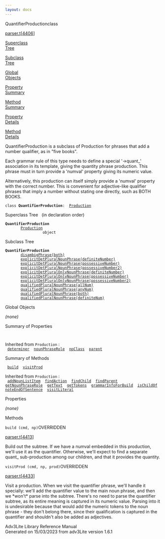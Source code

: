 ```yaml
---
layout: docs
---
```

<span class="title">QuantifierProduction</span><span class="type">class</span>

[parser.t](../file/parser.t.html)\[[4406](../source/parser.t.html#4406)\]

[Superclass  
Tree](#_SuperClassTree_)

[Subclass  
Tree](#_SubClassTree_)

[Global  
Objects](#_ObjectSummary_)

[Property  
Summary](#_PropSummary_)

[Method  
Summary](#_MethodSummary_)

[Property  
Details](#_Properties_)

[Method  
Details](#_Methods_)

<div class="fdesc">

QuantifierProduction is a subclass of Production for phrases that add a
number qualifier, as in "five books".

Each grammar rule of this type needs to define a special '-\>quant\_'
association in its template, giving the quantity phrase production. This
phrase must in turn provide a 'numval' property giving its numeric
value.

Alternatively, this production can itself simply provide a 'numval'
property with the correct number. This is convenient for adjective-like
qualifier phrases that imply a number without stating one directly, such
as BOTH BOOKS.

`class `**`QuantifierProduction`**` :   `[`Production`](../object/Production.html)

</div>

<span id="_SuperClassTree_"></span>

<div class="mjhd">

<span class="hdln">Superclass Tree</span>   (in declaration order)

</div>

**`QuantifierProduction`**  
`         `[`Production`](../object/Production.html)  
`                 object`  
<span id="_SubClassTree_"></span>

<div class="mjhd">

<span class="hdln">Subclass Tree</span>  

</div>

**`QuantifierProduction`**  
`         `[`disambigPhrase(both)`](../object/disambigPhrase(both).html)  
`         `[`explicitDetPluralNounPhrase(definiteNumber)`](../object/explicitDetPluralNounPhrase(definiteNumber).html)  
`         `[`explicitDetPluralNounPhrase(possessiveNumber)`](../object/explicitDetPluralNounPhrase(possessiveNumber).html)  
`         `[`explicitDetPluralNounPhrase(possessiveNumber2)`](../object/explicitDetPluralNounPhrase(possessiveNumber2).html)  
`         `[`explicitDetPluralOnlyNounPhrase(definiteNumber)`](../object/explicitDetPluralOnlyNounPhrase(definiteNumber).html)  
`         `[`explicitDetPluralOnlyNounPhrase(possessiveNumber)`](../object/explicitDetPluralOnlyNounPhrase(possessiveNumber).html)  
`         `[`explicitDetPluralOnlyNounPhrase(possessiveNumber2)`](../object/explicitDetPluralOnlyNounPhrase(possessiveNumber2).html)  
`         `[`qualifiedPluralNounPhrase(allNum)`](../object/qualifiedPluralNounPhrase(allNum).html)  
`         `[`qualifiedPluralNounPhrase(anyNum)`](../object/qualifiedPluralNounPhrase(anyNum).html)  
`         `[`qualifiedPluralNounPhrase(both)`](../object/qualifiedPluralNounPhrase(both).html)  
`         `[`qualifiedPluralNounPhrase(definiteNum)`](../object/qualifiedPluralNounPhrase(definiteNum).html)  
<span id="_ObjectSummary_"></span>

<div class="mjhd">

<span class="hdln">Global Objects</span>  

</div>

*(none)* <span id="_PropSummary_"></span>

<div class="mjhd">

<span class="hdln">Summary of Properties</span>  

</div>

` `

Inherited from `Production` :  
` `[`determiner`](../object/Production.html#determiner)`  `[`nounPhraseRole`](../object/Production.html#nounPhraseRole)`  `[`npClass`](../object/Production.html#npClass)`  `[`parent`](../object/Production.html#parent)`  `

<span id="_MethodSummary_"></span>

<div class="mjhd">

<span class="hdln">Summary of Methods</span>  

</div>

` `[`build`](#build)`  `[`visitProd`](#visitProd)`  `

Inherited from `Production` :  
` `[`addNounListItem`](../object/Production.html#addNounListItem)`  `[`findAction`](../object/Production.html#findAction)`  `[`findChild`](../object/Production.html#findChild)`  `[`findParent`](../object/Production.html#findParent)`  `[`getNounPhraseRole`](../object/Production.html#getNounPhraseRole)`  `[`getText`](../object/Production.html#getText)`  `[`getTokens`](../object/Production.html#getTokens)`  `[`grammarInfoForBuild`](../object/Production.html#grammarInfoForBuild)`  `[`isChildOf`](../object/Production.html#isChildOf)`  `[`noteEndOfSentence`](../object/Production.html#noteEndOfSentence)`  `[`visitLiteral`](../object/Production.html#visitLiteral)`  `

<span id="_Properties_"></span>

<div class="mjhd">

<span class="hdln">Properties</span>  

</div>

*(none)* <span id="_Methods_"></span>

<div class="mjhd">

<span class="hdln">Methods</span>  

</div>

<span id="build"></span>

`build (cmd, np)`<span class="rem">OVERRIDDEN</span>

[parser.t](../file/parser.t.html)\[[4413](../source/parser.t.html#4413)\]

<div class="desc">

Build out the subtree. If we have a numval embedded in this production,
we'll use it as the quantifier. Otherwise, we'll expect to find a
separate quant\_ sub-production among our children, and that it provides
the quantity.

</div>

<span id="visitProd"></span>

`visitProd (cmd, np, prod)`<span class="rem">OVERRIDDEN</span>

[parser.t](../file/parser.t.html)\[[4433](../source/parser.t.html#4433)\]

<div class="desc">

Visit a production. When we visit the quantifier phrase, we'll handle it
specially: we'll add the quantifier value to the main noun phrase, and
then we \*won't\* parse into the subtree. There's no need to parse the
quantifier subtree, as its entire meaning is captured in its numeric
value. Parsing into it is undesirable because that would add the numeric
tokens to the noun phrase - they don't belong there, since their
qualification is captured in the quantifier and shouldn't also be added
as adjectives.

</div>

<div class="ftr">

Adv3Lite Library Reference Manual  
Generated on 15/03/2023 from adv3Lite version 1.6.1

</div>
